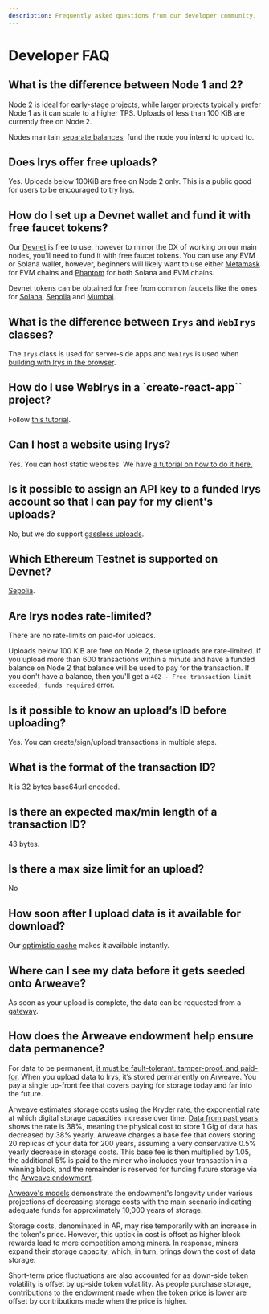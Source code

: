 ```yaml
---
description: Frequently asked questions from our developer community.
---
```


# Developer FAQ

## What is the difference between Node 1 and 2?

Node 2 is ideal for early-stage projects, while larger projects typically prefer Node 1 as it can scale to a higher TPS. Uploads of less than 100 KiB are currently free on Node 2.

Nodes maintain [separate balances](/learn/funding-withdrawing); fund the node you intend to upload to.

## Does Irys offer free uploads?

Yes. Uploads below 100KiB are free on Node 2 only. This is a public good for users to be encouraged to try Irys.

## How do I set up a Devnet wallet and fund it with free faucet tokens?

Our [Devnet](/developer-docs/using-devnet) is free to use, however to mirror the DX of working on our main nodes, you'll need to fund it with free faucet tokens. You can use any EVM or Solana wallet, however, beginners will likely want to use either [Metamask](https://metamask.io/) for EVM chains and [Phantom](https://phantom.app/) for both Solana and EVM chains.

Devnet tokens can be obtained for free from common faucets like the ones for [Solana](https://faucet.solana.com/), [Sepolia](https://sepoliafaucet.com/) and [Mumbai](https://mumbaifaucet.com/).

## What is the difference between `Irys` and `WebIrys` classes?

The `Irys` class is used for server-side apps and `WebIrys` is used when [building with Irys in the browser](/developer-docs/irys-sdk/irys-in-the-browser).

## How do I use WebIrys in a `create-react-app`` project?

Follow [this tutorial](/hands-on/tutorials/react).

## Can I host a website using Irys?

Yes. You can host static websites. We have [a tutorial on how to do it here.](/hands-on/tutorials/uploading-static-sites)

## Is it possible to assign an API key to a funded Irys account so that I can pay for my client's uploads?

No, but we do support [gassless uploads](/hands-on/tutorials/gassless-uploading).

## Which Ethereum Testnet is supported on Devnet?

[Sepolia](https://sepoliafaucet.com/).

## Are Irys nodes rate-limited?

There are no rate-limits on paid-for uploads.

Uploads below 100 KiB are free on Node 2, these uploads are rate-limited. If you upload more than 600 transactions within a minute and have a funded balance on Node 2 that balance will be used to pay for the transaction. If you don't have a balance, then you'll get a `402 - Free transaction limit exceeded, funds required` error.

## Is it possible to know an upload’s ID before uploading?

Yes. You can create/sign/upload transactions in multiple steps.

## What is the format of the transaction ID?

It is 32 bytes base64url encoded.

## Is there an expected max/min length of a transaction ID?

43 bytes.

## Is there a max size limit for an upload?

No

## How soon after I upload data is it available for download?

Our [optimistic cache](/learn/optimistic-cache) makes it available instantly.

## Where can I see my data before it gets seeded onto Arweave?

As soon as your upload is complete, the data can be requested from a [gateway](/overview/gateways).

## How does the Arweave endowment help ensure data permanence?

For data to be permanent, [it must be fault-tolerant, tamper-proof, and paid-for](https://irys.xyz/blog/irys-solution-provenance-trilemma). When you upload data to Irys, it’s stored permanently on Arweave. You pay a single up-front fee that covers paying for storage today and far into the future.

Arweave estimates storage costs using the Kryder rate, the exponential rate at which digital storage capacities increase over time. [Data from past years](https://arweave.net/wufZ10dlzwfPFTNKr3uRAyeMRfMdkNx1iG9yjolRbv8) shows the rate is 38%, meaning the physical cost to store 1 Gig of data has decreased by 38% yearly. Arweave charges a base fee that covers storing 20 replicas of your data for 200 years, assuming a very conservative 0.5% yearly decrease in storage costs. This base fee is then multiplied by 1.05, the additional 5% is paid to the miner who includes your transaction in a winning block, and the remainder is reserved for funding future storage via the [Arweave endowment](https://arwiki.wiki/#/en/endowment-simulation).

[Arweave's models](https://arwiki.wiki/#/en/endowment-simulation) demonstrate the endowment's longevity under various projections of decreasing storage costs with the main scenario indicating adequate funds for approximately 10,000 years of storage.

Storage costs, denominated in AR, may rise temporarily with an increase in the token's price. However, this uptick in cost is offset as higher block rewards lead to more competition among miners. In response, miners expand their storage capacity, which, in turn, brings down the cost of data storage.

Short-term price fluctuations are also accounted for as down-side token volatility is offset by up-side token volatility. As people purchase storage, contributions to the endowment made when the token price is lower are offset by contributions made when the price is higher.
